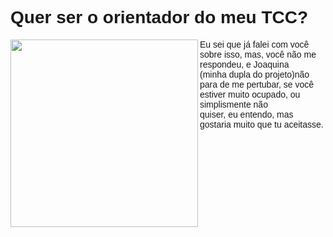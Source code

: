 <!DOCTYPE html>
<html>
  <head>
  </head>
    <body>
      <style>
        body{
        background-color(grey);
        }
         #titulo{
        font-family:arial;
        background-color(grey);
        }
        #paragrafo{
        font-family:arial;
       }
      </style>
      <h1 id="titulo">Quer ser o orientador do meu TCC? </h1>
      <img src="https://media1.tenor.com/images/9187a7bea0600ed2ae6a9cddfa4e906f/tenor.gif?itemid=5751222" width="300px" height="300px" align="left"/>
      <p id="paragrafo">Eu sei que já falei com você sobre isso, mas, você não me respondeu, e Joaquina<br>
        (minha dupla do projeto)não para de me pertubar, se você estiver muito ocupado, ou simplismente não<br>
        quiser, eu entendo, mas gostaria muito que tu aceitasse.</p>
    </body>
<html>  
